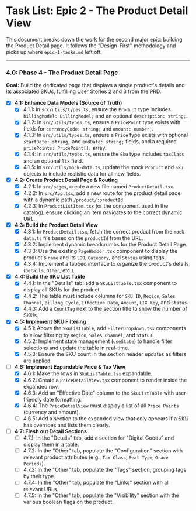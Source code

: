 # Task List: Epic 2 - The Product Detail View

This document breaks down the work for the second major epic: building the Product Detail page. It follows the "Design-First" methodology and picks up where `epic-1-tasks.md` left off.

---

### 4.0: Phase 4 - The Product Detail Page

**Goal:** Build the dedicated page that displays a single product's details and its associated SKUs, fulfilling User Stories 2 and 3 from the PRD.

- [x] **4.1: Enhance Data Models (Source of Truth)**
    - [x] 4.1.1: In `src/utils/types.ts`, ensure the `Product` type includes `billingModel: BillingModel;` and an optional `description: string;`.
    - [x] 4.1.2: In `src/utils/types.ts`, ensure a `PricePoint` type exists with fields for `currencyCode: string;` and `amount: number;`.
    - [x] 4.1.3: In `src/utils/types.ts`, ensure a `Price` type exists with optional `startDate: string;` and `endDate: string;` fields, and a required `pricePoints: PricePoint[];` array.
    - [x] 4.1.4: In `src/utils/types.ts`, ensure the `Sku` type includes `taxClass` and an optional `lix` field.
    - [x] 4.1.5: In `src/utils/mock-data.ts`, update the mock `Product` and `Sku` objects to include realistic data for all new fields.

- [x] **4.2: Create Product Detail Page & Routing**
    - [x] 4.2.1: In `src/pages`, create a new file named `ProductDetail.tsx`.
    - [x] 4.2.2: In `src/App.tsx`, add a new route for the product detail page with a dynamic path `/product/:productId`.
    - [x] 4.2.3: In `ProductListItem.tsx` (or the component used in the catalog), ensure clicking an item navigates to the correct dynamic URL.

- [x] **4.3: Build the Product Detail View**
    - [x] 4.3.1: In `ProductDetail.tsx`, fetch the correct product from the `mock-data.ts` file based on the `productId` from the URL.
    - [x] 4.3.2: Implement dynamic breadcrumbs for the Product Detail Page.
    - [x] 4.3.3: Use the existing `PageHeader.tsx` component to display the product's `name` and its `LOB`, `Category`, and `Status` using tags.
    - [x] 4.3.4: Implement a tabbed interface to organize the product's details (`Details`, `Other`, etc.).

- [x] **4.4: Build the SKU List Table**
    - [x] 4.4.1: In the "Details" tab, add a `SkuListTable.tsx` component to display all SKUs for the product.
    - [x] 4.4.2: The table must include columns for `SKU ID`, `Region`, `Sales Channel`, `Billing Cycle`, `Effective Date`, `Amount`, `LIX Key`, and `Status`.
    - [x] 4.4.3: Add a `CountTag` next to the section title to show the number of SKUs.

- [x] **4.5: Implement SKU Filtering**
    - [x] 4.5.1: Above the `SkuListTable`, add `FilterDropdown.tsx` components to allow filtering by `Region`, `Sales Channel`, and `Status`.
    - [x] 4.5.2: Implement state management (`useState`) to handle filter selections and update the table in real-time.
    - [x] 4.5.3: Ensure the SKU count in the section header updates as filters are applied.

- [ ] **4.6: Implement Expandable Price & Tax View**
    - [x] 4.6.1: Make the rows in `SkuListTable.tsx` expandable.
    - [x] 4.6.2: Create a `PriceDetailView.tsx` component to render inside the expanded row.
    - [x] 4.6.3: Add an "Effective Date" column to the `SkuListTable` with user-friendly date formatting.
    - [x] 4.6.4: The `PriceDetailView` must display a list of all `Price Points` (currency and amount).
    - [ ] 4.6.5: Add a section to the expanded view that only appears if a SKU has overrides and lists them clearly.
    
- [ ] **4.7: Flesh out Detail Sections**
    - [ ] 4.7.1: In the "Details" tab, add a section for "Digital Goods" and display them in a table.
    - [ ] 4.7.2: In the "Other" tab, populate the "Configuration" section with relevant product attributes (e.g., `Tax Class`, `Seat Type`, `Grace Periods`).
    - [ ] 4.7.3: In the "Other" tab, populate the "Tags" section, grouping tags by their type.
    - [ ] 4.7.4: In the "Other" tab, populate the "Links" section with all relevant URLs.
    - [ ] 4.7.5: In the "Other" tab, populate the "Visibility" section with the various boolean flags on the product. 
